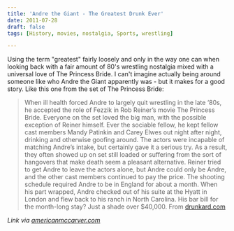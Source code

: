 ```yaml
---
title: 'Andre the Giant - The Greatest Drunk Ever'
date: 2011-07-28
draft: false
tags: [History, movies, nostalgia, Sports, wrestling]

---
```


Using the term "greatest" fairly loosely and only in the way one can when looking back with a fair amount of 80's wrestling nostalgia mixed with a universal love of The Princess Bride. I can't imagine actually being around someone like who Andre the Giant apparently was - but it makes for a good story. Like this one from the set of The Princess Bride:

> When ill health forced Andre to largely quit wrestling in the late ‘80s, he accepted the role of Fezzik in Rob Reiner’s movie The Princess Bride. Everyone on the set loved the big man, with the possible exception of Reiner himself. Ever the sociable fellow, he kept fellow cast members Mandy Patinkin and Carey Elwes out night after night, drinking and otherwise goofing around. The actors were incapable of matching Andre’s intake, but certainly gave it a serious try. As a result, they often showed up on set still loaded or suffering from the sort of hangovers that make death seem a pleasant alternative. Reiner tried to get Andre to leave the actors alone, but Andre could only be Andre, and the other cast members continued to pay the price. The shooting schedule required Andre to be in England for about a month. When his part wrapped, Andre checked out of his suite at the Hyatt in London and flew back to his ranch in North Carolina. His bar bill for the month-long stay? Just a shade over $40,000. From [drunkard.com](http://www.drunkard.com/issues/10_06/10_06_andre_giant.html)

_Link via [americanmccarver.com](http://americanmccarver.com/post/8190425032)_